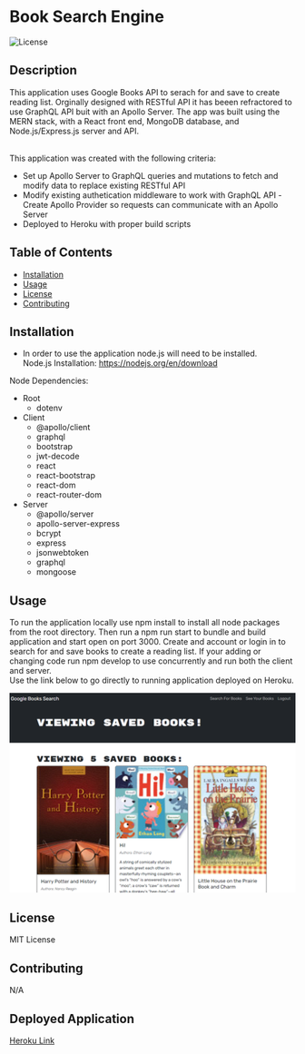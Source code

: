 # Book Search Engine

![License](https://img.shields.io/badge/License-MIT-blue.svg)

## Description

This application uses Google Books API to serach for and save to create reading list. Orginally designed with RESTful API it has beeen refractored to use GraphQL API buit with an Apollo Server. The app was built using the MERN stack, with a React front end, MongoDB database, and Node.js/Express.js server and API.

<br>
This application was created with the following criteria:

- Set up Apollo Server to GraphQL queries and mutations to fetch and modify data to replace existing RESTful API
- Modify existing authetication middleware to work with GraphQL API
  -Create Apollo Provider so requests can communicate with an Apollo Server
- Deployed to Heroku with proper build scripts

## Table of Contents

- [Installation](#installation)
- [Usage](#usage)
- [License](#license)
- [Contributing](#contributing)

## Installation

- In order to use the application node.js will need to be installed. <br />
  Node.js Installation: https://nodejs.org/en/download

Node Dependencies:

- Root
  - dotenv
- Client
  - @apollo/client
  - graphql
  - bootstrap
  - jwt-decode
  - react
  - react-bootstrap
  - react-dom
  - react-router-dom
- Server
  - @apollo/server
  - apollo-server-express
  - bcrypt
  - express
  - jsonwebtoken
  - graphql
  - mongoose

## Usage

To run the application locally use npm install to install all node packages from the root directory. Then run a npm run start to bundle and build application and start open on port 3000. Create and account or login in to search for and save books to create a reading list. If your adding or changing code run npm develop to use concurrently and run both the client and server. <br>
Use the link below to go directly to running application deployed on Heroku.
<br>

<img src="./client/images/book-search.png" width='700' height='auto'><br>

## License

MIT License

## Contributing

N/A

## Deployed Application

[Heroku Link](https://warm-stream-05414-f1d5d672d6d0.herokuapp.com)
